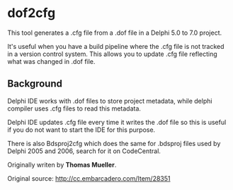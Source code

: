 # dof2cfg

This tool generates a .cfg file from a .dof file in a Delphi 5.0 to 7.0 project.

It's useful when you have a build pipeline where the .cfg file is not
tracked in a version control system. This allows you to update .cfg
file reflecting what was changed in .dof file.

## Background

Delphi IDE works with .dof files to store project metadata, while
delphi compiler uses .cfg files to read this metadata.

Delphi IDE updates .cfg file every time it writes the .dof file so
this is useful if you do not want to start the IDE for this purpose.

There is also Bdsproj2cfg which does the same for .bdsproj files used by Delphi
2005 and 2006, search for it on CodeCentral.

Originally writen by **Thomas Mueller**.

Original source: http://cc.embarcadero.com/Item/28351
